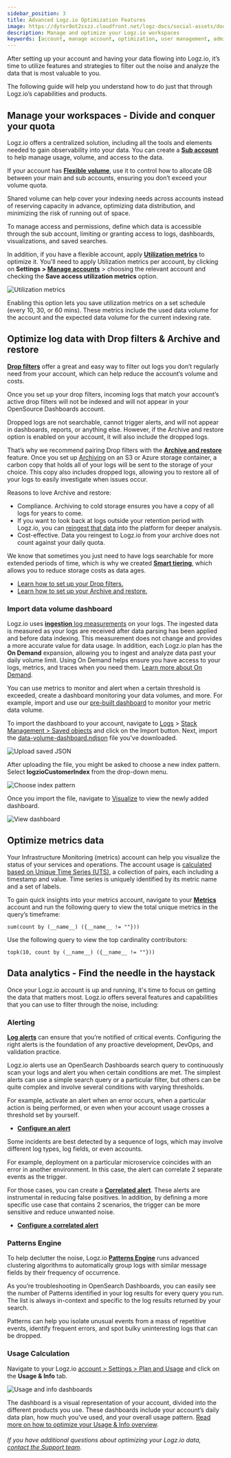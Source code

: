 ```yaml
---
sidebar_position: 3
title: Advanced Logz.io Optimization Features
image: https://dytvr9ot2sszz.cloudfront.net/logz-docs/social-assets/docs-social.jpg
description: Manage and optimize your Logz.io workspaces
keywords: [account, manage account, optimization, user management, admin controls, admin, user permissions, permissions, access control]
---
```


After setting up your account and having your data flowing into Logz.io, it’s time to utilize features and strategies to filter out the noise and analyze the data that is most valuable to you.

The following guide will help you understand how to do just that through Logz.io’s capabilities and products.

## Manage your workspaces - Divide and conquer your quota

Logz.io offers a centralized solution, including all the tools and elements needed to gain observability into your data. You can create a **[Sub account](/docs/user-guide/admin/logzio-accounts/manage-the-main-account-and-sub-accounts/#main-vs-sub-account)** to help manage usage, volume, and access to the data.

If your account has **[Flexible volume](https://docs.logz.io/docs/user-guide/admin/logzio-accounts/flexible-volume/)**, use it to control how to allocate GB between your main and sub accounts, ensuring you don’t exceed your volume quota.

Shared volume can help cover your indexing needs across accounts instead of reserving capacity in advance, optimizing data distribution, and minimizing the risk of running out of space.

To manage access and permissions, define which data is accessible through the sub account, limiting or granting access to logs, dashboards, visualizations, and saved searches.

In addition, if you have a flexible account, apply **[Utilization metrics](/docs/user-guide/admin/account-volume-optimization/manage-account-usage/#what-are-account-utilization-metrics)** to optimize it. You'll need to apply Utilization metrics per account, by clicking on **Settings > [Manage accounts](https://app.logz.io/#/dashboard/settings/manage-accounts)** > choosing the relevant account and checking the **Save access utilization metrics** option.

![Utilization metrics](https://dytvr9ot2sszz.cloudfront.net/logz-docs/accounts/utilization--save-account-utilization-metrics.png)

Enabling this option lets you save utilization metrics on a set schedule (every 10, 30, or 60 mins). These metrics include the used data volume for the account and the expected data volume for the current indexing rate.

## Optimize log data with Drop filters & Archive and restore

**[Drop filters](https://docs.logz.io/docs/user-guide/data-hub/drop-fiters/)** offer a great and easy way to filter out logs you don’t regularly need from your account, which can help reduce the account’s volume and costs.

Once you set up your drop filters, incoming logs that match your account’s active drop filters will not be indexed and will not appear in your OpenSource Dashboards account. 

Dropped logs are not searchable, cannot trigger alerts, and will not appear in dashboards, reports, or anything else. However, if the Archive and restore option is enabled on your account, it will also include the dropped logs.

That’s why we recommend pairing Drop filters with the **[Archive and restore](https://docs.logz.io/docs/user-guide/data-hub/archive-restore/archive-and-restore/)** feature. Once you set up [Archiving](https://docs.logz.io/docs/user-guide/data-hub/archive-restore/configure-archiving/) on an S3 or Azure storage container, a carbon copy that holds all of your logs will be sent to the storage of your choice. This copy also includes dropped logs, allowing you to restore all of your logs to easily investigate when issues occur.

Reasons to love Archive and restore:

* Compliance. Archiving to cold storage ensures you have a copy of all logs for years to come.
* If you want to look back at logs outside your retention period with Logz.io, you can [reingest that data](https://docs.logz.io/docs/user-guide/data-hub/archive-restore/restore-archived-logs/) into the platform for deeper analysis. 
* Cost-effective. Data you reingest to Logz.io from your archive does not count against your daily quota. 

We know that sometimes you just need to have logs searchable for more extended periods of time, which is why we created **[Smart tiering](https://docs.logz.io/docs/user-guide/admin/account-volume-optimization/smart-tier/)**, which allows you to reduce storage costs as data ages. 

* [Learn how to set up your Drop filters.](https://docs.logz.io/docs/user-guide/data-hub/drop-fiters/)
* [Learn how to set up your Archive and restore.](https://docs.logz.io/docs/user-guide/data-hub/archive-restore/archive-and-restore/)

### Import data volume dashboard

Logz.io uses [**ingestion** log measurements](https://docs.logz.io/docs/user-guide/log-management/log-usage-measurement/) on your logs. The ingested data is measured as your logs are received after data parsing has been applied and before data indexing. This measurement does not change and provides a more accurate value for data usage. In addition, each Logz.io plan has the **On Demand** expansion, allowing you to ingest and analyze data past your daily volume limit. Using On Demand helps ensure you have access to your logs, metrics, and traces when you need them. [Learn more about On Demand](https://docs.logz.io/docs/user-guide/admin/logzio-accounts/on-demand/).

You can use metrics to monitor and alert when a certain threshold is exceeded, create a dashboard monitoring your data volumes, and more. For example, import and use our [pre-built dashboard](https://dytvr9ot2sszz.cloudfront.net/logz-docs/accounts/data-volume-dashboard.ndjson) to monitor your metric data volume.

To import the dashboard to your account, navigate to [Logs](https://app.logz.io/#/dashboard/osd/discover/) > [Stack Management > Saved objects](https://app.logz.io/#/dashboard/osd/visualize/) and click on the Import button. Next, import the [data-volume-dashboard.ndjson](https://dytvr9ot2sszz.cloudfront.net/logz-docs/accounts/data-volume-dashboard.ndjson) file you've downloaded.

![Upload saved JSON](https://dytvr9ot2sszz.cloudfront.net/logz-docs/accounts/data-optimization/indexedobjects.gif)

After uploading the file, you might be asked to choose a new index pattern. Select **logzioCustomerIndex** from the drop-down menu.

![Choose index pattern](https://dytvr9ot2sszz.cloudfront.net/logz-docs/accounts/data-optimization/import-saved-object.png)

Once you import the file, navigate to [Visualize](https://app.logz.io/#/dashboard/osd/visualize/) to view the newly added dashboard.

![View dashboard](https://dytvr9ot2sszz.cloudfront.net/logz-docs/accounts/data-optimization/dashboard-visualization.png)


## Optimize metrics data 

Your Infrastructure Monitoring (metrics) account can help you visualize the status of your services and operations. The account usage is [calculated based on Unique Time Series (UTS)](/docs/user-guide/infrastructure-monitoring/introduction-to-prometheus/explore-metrics-prometheus/#calculating-infrastructure-monitoring-usage), a collection of pairs, each including a timestamp and value. Time series is uniquely identified by its metric name and a set of labels.


To gain quick insights into your metrics account, navigate to your **[Metrics](https://app.logz.io/#/dashboard/metrics)** account and run the following query to view the total unique metrics in the query’s timeframe:

`sum(count by (__name__) ({__name__ != ""}))`

Use the following query to view the top cardinality contributors:

`topk(10, count by (__name__) ({__name__ != ""}))`

## Data analytics - Find the needle in the haystack

Once your Logz.io account is up and running, it's time to focus on getting the data that matters most. Logz.io offers several features and capabilities that you can use to filter through the noise, including:

### Alerting

**[Log alerts](https://docs.logz.io/docs/user-guide/log-management/log-alerts/intro/)** can ensure that you’re notified of critical events. Configuring the right alerts is the foundation of any proactive development, DevOps, and validation practice.

Logz.io alerts use an OpenSearch Dashboards search query to continuously scan your logs and alert you when certain conditions are met. The simplest alerts can use a simple search query or a particular filter, but others can be quite complex and involve several conditions with varying thresholds.

For example, activate an alert when an error occurs, when a particular action is being performed, or even when your account usage crosses a threshold set by yourself.

* **[Configure an alert](https://docs.logz.io/docs/user-guide/log-management/log-alerts/configure-alert/)**


Some incidents are best detected by a sequence of logs, which may involve different log types, log fields, or even accounts.

For example, deployment on a particular microservice coincides with an error in another environment. In this case, the alert can correlate 2 separate events as the trigger.

For those cases, you can create a [**Correlated alert**](https://docs.logz.io/docs/user-guide/log-management/log-alerts/correlated-alert/). These alerts are instrumental in reducing false positives. In addition, by defining a more specific use case that contains 2 scenarios, the trigger can be more sensitive and reduce unwanted noise.

* **[Configure a correlated alert](https://docs.logz.io/docs/user-guide/log-management/log-alerts/correlated-alert/#configuring-a-correlated-alert)**

### Patterns Engine

To help declutter the noise, Logz.io [**Patterns Engine**](https://docs.logz.io/docs/user-guide/log-management/opensearch-dashboards/opensearch-patterns/) runs advanced clustering algorithms to automatically group logs with similar message fields by their frequency of occurrence.

As you’re troubleshooting in OpenSearch Dashboards, you can easily see the number of Patterns identified in your log results for every query you run. The list is always in-context and specific to the log results returned by your search.

Patterns can help you isolate unusual events from a mass of repetitive events, identify frequent errors, and spot bulky uninteresting logs that can be dropped.

### Usage Calculation

Navigate to your Logz.io [account > Settings > Plan and Usage](https://app.logz.io/#/dashboard/settings/plan-and-billing/usage) and click on the **Usage & Info** tab. 

![Usage and info dashboards](https://dytvr9ot2sszz.cloudfront.net/logz-docs/accounts/usage-hover-multiple.png)

The dashboard is a visual representation of your account, divided into the different products you use. These dashboards include your account’s daily data plan, how much you’ve used, and your overall usage pattern. [Read more on how to optimize your Usage & Info overview](https://docs.logz.io/docs/user-guide/admin/logzio-accounts/plan-and-usage/). 

###### If you have additional questions about optimizing your Logz.io data, [contact the Support team](mailto:help@logz.io).